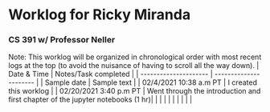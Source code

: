 # Worklog for Ricky Miranda 
### CS 391 w/ Professor Neller
Note: This worklog will be organized in chronological order with most recent logs at the top (to avoid the nuisance of having to scroll all the way down). 
| Date & Time           |   Notes/Task completed |
| --------------------- | ---------------------- |
| Sample date           | Sample text            |
|  02/4/2021 10:38 a.m PT | I created this worklog |
| 02/20/2021 3:40 p.m PT | Went through the introduction and first chapter of the jupyter notebooks (1 hr)|
| | | 
| | |
| | | 
